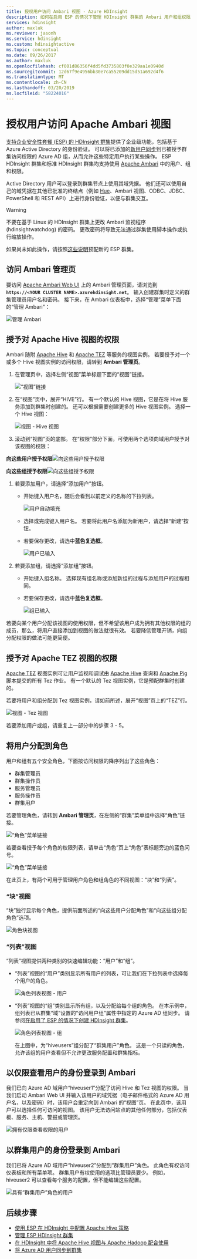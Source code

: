 ```yaml
---
title: 授权用户访问 Ambari 视图 - Azure HDInsight
description: 如何在启用 ESP 的情况下管理 HDInsight 群集的 Ambari 用户和组权限。
services: hdinsight
author: maxluk
ms.reviewer: jasonh
ms.service: hdinsight
ms.custom: hdinsightactive
ms.topic: conceptual
ms.date: 09/26/2017
ms.author: maxluk
ms.openlocfilehash: cf001d86356f4dd5fd3735803f0e329aa1e0940d
ms.sourcegitcommit: 12d67f9e4956bb30e7ca55209dd15d51a692d4f6
ms.translationtype: MT
ms.contentlocale: zh-CN
ms.lasthandoff: 03/20/2019
ms.locfileid: "58224016"
---
```

# <a name="authorize-users-for-apache-ambari-views"></a>授权用户访问 Apache Ambari 视图

[支持企业安全性套餐 (ESP) 的 HDInsight 群集](./domain-joined/apache-domain-joined-introduction.md)提供了企业级功能，包括基于 Azure Active Directory 的身份验证。 可以将已添加的[新用户同步](hdinsight-sync-aad-users-to-cluster.md)到已被授予群集访问权限的 Azure AD 组，从而允许这些特定用户执行某些操作。 ESP HDInsight 群集和标准 HDInsight 群集均支持使用 [Apache Ambari](https://ambari.apache.org/) 中的用户、组和权限。

Active Directory 用户可以登录到群集节点上使用其域凭据。 他们还可以使用自己的域凭据在其他已批准的终结点（例如 [Hue](https://gethue.com/)、Ambari 视图、ODBC、JDBC、PowerShell 和 REST API）上进行身份验证，以便与群集交互。

> [!WARNING]  
> 不要在基于 Linux 的 HDInsight 群集上更改 Ambari 监视程序 (hdinsightwatchdog) 的密码。 更改密码将导致无法通过群集使用脚本操作或执行缩放操作。

如果尚未如此操作，请按照[这些说明](./domain-joined/apache-domain-joined-configure.md)预配新的 ESP 群集。

## <a name="access-the-ambari-management-page"></a>访问 Ambari 管理页

要访问 [Apache Ambari Web UI](hdinsight-hadoop-manage-ambari.md) 上的 Ambari 管理页面，请浏览到 **`https://<YOUR CLUSTER NAME>.azurehdinsight.net`**。 输入创建群集时定义的群集管理员用户名和密码。 接下来，在 Ambari 仪表板中，选择“管理”菜单下面的“管理 Ambari”：

![管理 Ambari](./media/hdinsight-authorize-users-to-ambari/manage-ambari.png)

## <a name="grant-permissions-to-apache-hive-views"></a>授予对 Apache Hive 视图的权限

Ambari 随附 [Apache Hive](https://hive.apache.org/) 和 [Apache TEZ](https://tez.apache.org/) 等服务的视图实例。 若要授予对一个或多个 Hive 视图实例的访问权限，请转到 **Ambari 管理页**。

1. 在管理页中，选择左侧“视图”菜单标题下面的“视图”链接。

    ![“视图”链接](./media/hdinsight-authorize-users-to-ambari/views-link.png)

2. 在“视图”页中，展开“HIVE”行。 有一个默认的 Hive 视图，它是在将 Hive 服务添加到群集时创建的。 还可以根据需要创建更多的 Hive 视图实例。 选择一个 Hive 视图：

    ![视图 - Hive 视图](./media/hdinsight-authorize-users-to-ambari/views-hive-view.png)

3. 滚动到“视图”页的底部。 在“权限”部分下面，可使用两个选项向域用户授予对该视图的权限：

**向这些用户授予权限**![向这些用户授予权限](./media/hdinsight-authorize-users-to-ambari/add-user-to-view.png)

**向这些组授予权限**![向这些组授予权限](./media/hdinsight-authorize-users-to-ambari/add-group-to-view.png)

1. 若要添加用户，请选择“添加用户”按钮。

   * 开始键入用户名，随后会看到以前定义的名称的下拉列表。

     ![用户自动填充](./media/hdinsight-authorize-users-to-ambari/user-autocomplete.png)

   * 选择或完成键入用户名。 若要将此用户名添加为新用户，请选择“新建”按钮。

   * 若要保存更改，请选中**蓝色复选框**。

     ![用户已输入](./media/hdinsight-authorize-users-to-ambari/user-entered.png)

1. 若要添加组，请选择“添加组”按钮。

   * 开始键入组名称。 选择现有组名称或添加新组的过程与添加用户的过程相同。
   * 若要保存更改，请选中**蓝色复选框**。

     ![组已输入](./media/hdinsight-authorize-users-to-ambari/group-entered.png)

若要向某个用户分配该视图的使用权限，但不希望该用户成为拥有其他权限的组的成员，那么，将用户直接添加到视图的做法就很有效。 若要降低管理开销，向组分配权限的做法可能更简便。

## <a name="grant-permissions-to-apache-tez-views"></a>授予对 Apache TEZ 视图的权限

[Apache TEZ](https://tez.apache.org/) 视图实例可让用户监视和调试由 [Apache Hive](https://hive.apache.org/) 查询和 [Apache Pig](https://pig.apache.org/) 脚本提交的所有 Tez 作业。 有一个默认的 Tez 视图实例，它是预配群集时创建的。

若要将用户和组分配到 Tez 视图实例，请如前所述，展开“视图”页上的“TEZ”行。

![视图 - Tez 视图](./media/hdinsight-authorize-users-to-ambari/views-tez-view.png)

若要添加用户或组，请重复上一部分中的步骤 3 - 5。

## <a name="assign-users-to-roles"></a>将用户分配到角色

用户和组有五个安全角色，下面按访问权限的降序列出了这些角色：

* 群集管理员
* 群集操作员
* 服务管理员
* 服务操作员
* 群集用户

若要管理角色，请转到 **Ambari 管理页**，在左侧的“群集”菜单组中选择“角色”链接。

![“角色”菜单链接](./media/hdinsight-authorize-users-to-ambari/roles-link.png)

若要查看授予每个角色的权限列表，请单击“角色”页上“角色”表标题旁边的蓝色问号。

![“角色”菜单链接](./media/hdinsight-authorize-users-to-ambari/roles-permissions.png)

在此页上，有两个可用于管理用户角色和组角色的不同视图：“块”和“列表”。

### <a name="block-view"></a>“块”视图

“块”独行显示每个角色，提供前面所述的“向这些用户分配角色”和“向这些组分配角色”选项。

![角色块视图](./media/hdinsight-authorize-users-to-ambari/roles-block-view.png)

### <a name="list-view"></a>“列表”视图

“列表”视图提供两种类别的快速编辑功能：“用户”和“组”。

* “列表”视图的“用户”类别显示所有用户的列表，可让我们在下拉列表中选择每个用户的角色。

    ![角色列表视图 - 用户](./media/hdinsight-authorize-users-to-ambari/roles-list-view-users.png)

*  “列表”视图的“组”类别显示所有组，以及分配给每个组的角色。 在本示例中，组列表已从群集“域”设置的“访问用户组”属性中指定的 Azure AD 组同步。 请参阅[在启用了 ESP 的情况下创建 HDInsight 群集](./domain-joined/apache-domain-joined-configure-using-azure-adds.md#create-a-hdinsight-cluster-with-esp)。

    ![角色列表视图 - 组](./media/hdinsight-authorize-users-to-ambari/roles-list-view-groups.png)

    在上图中，为“hiveusers”组分配了“群集用户”角色。 这是一个只读的角色，允许该组的用户查看但不允许更改服务配置和群集指标。

## <a name="log-in-to-ambari-as-a-view-only-user"></a>以仅限查看用户的身份登录到 Ambari

我们已向 Azure AD 域用户“hiveuser1”分配了访问 Hive 和 Tez 视图的权限。 当我们启动 Ambari Web UI 并输入该用户的域凭据（电子邮件格式的 Azure AD 用户名，以及密码）时，该用户会重定向到 Ambari 的“视图”页。 在此页中，该用户可以选择任何可访问的视图。 该用户无法访问站点的其他任何部分，包括仪表板、服务、主机、警报或管理页。

![拥有仅限查看权限的用户](./media/hdinsight-authorize-users-to-ambari/user-views-only.png)

## <a name="log-in-to-ambari-as-a-cluster-user"></a>以群集用户的身份登录到 Ambari

我们已将 Azure AD 域用户“hiveuser2”分配到“群集用户”角色。 此角色有权访问仪表板和所有菜单项。 群集用户有权使用的选项比管理员要少。 例如，hiveuser2 可以查看每个服务的配置，但不能编辑这些配置。

![具有“群集用户”角色的用户](./media/hdinsight-authorize-users-to-ambari/user-cluster-user-role.png)

## <a name="next-steps"></a>后续步骤

* [使用 ESP 在 HDInsight 中配置 Apache Hive 策略](./domain-joined/apache-domain-joined-run-hive.md)
* [管理 ESP HDInsight 群集](./domain-joined/apache-domain-joined-manage.md)
* [在 HDInsight 中将 Apache Hive 视图与 Apache Hadoop 配合使用](hadoop/apache-hadoop-use-hive-ambari-view.md)
* [将 Azure AD 用户同步到群集](hdinsight-sync-aad-users-to-cluster.md)
